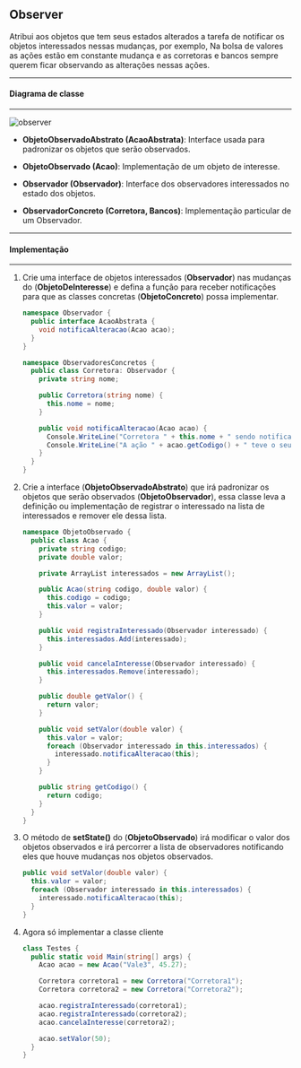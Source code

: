 ## Observer

Atribui aos objetos que tem seus estados alterados a tarefa de notificar os objetos interessados nessas mudanças, por exemplo, Na bolsa de valores as ações estão em constante mudança e as corretoras e bancos sempre querem ficar observando as alterações nessas ações.

***
#### Diagrama de classe
***

![observer](https://cloud.githubusercontent.com/assets/14116020/26278411/77b38388-3d70-11e7-8ba6-ab72db83eee4.png)

* **ObjetoObservadoAbstrato (AcaoAbstrata)**: Interface usada para padronizar os objetos que serão observados.

* **ObjetoObservado (Acao)**: Implementação de um objeto de interesse.

* **Observador (Observador)**: Interface dos observadores interessados no estado dos objetos.

* **ObservadorConcreto (Corretora, Bancos)**: Implementação particular de um Observador.

***
#### Implementação
***

1. Crie uma interface de objetos interessados (**Observador**) nas mudanças do (**ObjetoDeInteresse**) e defina a função para receber notificações para que as classes concretas (**ObjetoConcreto**) possa implementar.

    ```c#
    namespace Observador { 
      public interface AcaoAbstrata {
        void notificaAlteracao(Acao acao);
      }
    }
    ```

    ```c#
    namespace ObservadoresConcretos {
      public class Corretora: Observador {
        private string nome;
    
        public Corretora(string nome) {
          this.nome = nome;
        }
    
        public void notificaAlteracao(Acao acao) {
          Console.WriteLine("Corretora " + this.nome + " sendo notificada");
          Console.WriteLine("A ação " + acao.getCodigo() + " teve o seu valor alterado para " + acao.getValor());
        }
      }
    }
    ```

2. Crie a interface (**ObjetoObservadoAbstrato**) que irá padronizar os objetos que serão observados (**ObjetoObservador**), essa classe leva a definição ou implementação de registrar o interessado na lista de interessados e remover ele dessa lista.

    ```c#
    namespace ObjetoObservado {
      public class Acao {
        private string codigo;
        private double valor;
    
        private ArrayList interessados = new ArrayList();
    
        public Acao(string codigo, double valor) {
          this.codigo = codigo;
          this.valor = valor;
        }
    
        public void registraInteressado(Observador interessado) {
          this.interessados.Add(interessado);
        }
    
        public void cancelaInteresse(Observador interessado) {
          this.interessados.Remove(interessado);
        }
    
        public double getValor() {
          return valor;
        }
    
        public void setValor(double valor) {
          this.valor = valor;
          foreach (Observador interessado in this.interessados) {
            interessado.notificaAlteracao(this);
          }
        }
    
        public string getCodigo() {
          return codigo;
        }
      }
    }
    ```

3. O método de **setState()** do (**ObjetoObservado**) irá modificar o valor dos objetos observados e irá percorrer a lista de observadores notificando eles que houve mudanças nos objetos observados.

    ```c#
    public void setValor(double valor) {
      this.valor = valor;
      foreach (Observador interessado in this.interessados) {
        interessado.notificaAlteracao(this);
      }
    }
    ```

4. Agora só implementar a classe cliente

    ```c#
    class Testes {
      public static void Main(string[] args) {
        Acao acao = new Acao("Vale3", 45.27);
    
        Corretora corretora1 = new Corretora("Corretora1");
        Corretora corretora2 = new Corretora("Corretora2");
    
        acao.registraInteressado(corretora1);
        acao.registraInteressado(corretora2);
        acao.cancelaInteresse(corretora2);
    
        acao.setValor(50);
      }
    }
    ```
